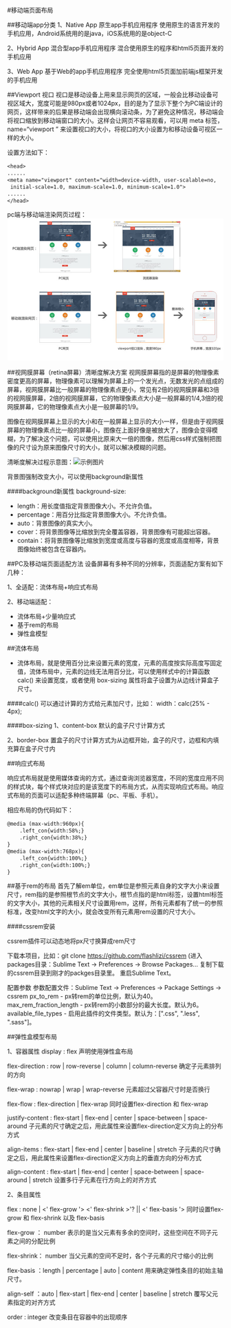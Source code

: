 #移动端页面布局


##移动端app分类
1、Native App 原生app手机应用程序
使用原生的语言开发的手机应用，Android系统用的是java，iOS系统用的是object-C

2、Hybrid App 混合型app手机应用程序
混合使用原生的程序和html5页面开发的手机应用

3、Web App 基于Web的app手机应用程序
完全使用html5页面加前端js框架开发的手机应用

##Viewport 视口
视口是移动设备上用来显示网页的区域，一般会比移动设备可视区域大，宽度可能是980px或者1024px，目的是为了显示下整个为PC端设计的网页，这样带来的后果是移动端会出现横向滚动条，为了避免这种情况，移动端会将视口缩放到移动端窗口的大小。这样会让网页不容易观看，可以用 meta 标签，name=“viewport ” 来设置视口的大小，将视口的大小设置为和移动设备可视区一样的大小。

设置方法如下：

```
<head>
......
<meta name="viewport" content="width=device-width, user-scalable=no,
 initial-scale=1.0, maximum-scale=1.0, minimum-scale=1.0">
......
</head>
```


pc端与移动端渲染网页过程：
![示例图片](/assets/8888.jpg)

##视网膜屏幕（retina屏幕）清晰度解决方案
视网膜屏幕指的是屏幕的物理像素密度更高的屏幕，物理像素可以理解为屏幕上的一个发光点，无数发光的点组成的屏幕，视网膜屏幕比一般屏幕的物理像素点更小，常见有2倍的视网膜屏幕和3倍的视网膜屏幕，2倍的视网膜屏幕，它的物理像素点大小是一般屏幕的1/4,3倍的视网膜屏幕，它的物理像素点大小是一般屏幕的1/9。

图像在视网膜屏幕上显示的大小和在一般屏幕上显示的大小一样，但是由于视网膜屏幕的物理像素点比一般的屏幕小，图像在上面好像是被放大了，图像会变得模糊，为了解决这个问题，可以使用比原来大一倍的图像，然后用css样式强制把图像的尺寸设为原来图像尺寸的大小，就可以解决模糊的问题。

清晰度解决过程示意图：![
示例图片](/assets/8889.jpg)

背景图强制改变大小，可以使用background新属性

####background新属性 
background-size:

 - length：用长度值指定背景图像大小。不允许负值。
 - percentage：用百分比指定背景图像大小。不允许负值。
 - auto：背景图像的真实大小。
 - cover：将背景图像等比缩放到完全覆盖容器，背景图像有可能超出容器。
 - contain：将背景图像等比缩放到宽度或高度与容器的宽度或高度相等，背景图像始终被包含在容器内。
 
##PC及移动端页面适配方法
设备屏幕有多种不同的分辨率，页面适配方案有如下几种：

1、全适配：流体布局+响应式布局

2、移动端适配：

 - 流体布局+少量响应式
 - 基于rem的布局
 - 弹性盒模型
 
 
##流体布局
 - 流体布局，就是使用百分比来设置元素的宽度，元素的高度按实际高度写固定值，流体布局中，元素的边线无法用百分比，可以使用样式中的计算函数 calc() 来设置宽度，或者使用 box-sizing 属性将盒子设置为从边线计算盒子尺寸。

####calc() 
可以通过计算的方式给元素加尺寸，比如： width：calc(25% - 4px);

####box-sizing 
1、content-box 默认的盒子尺寸计算方式

2、border-box 置盒子的尺寸计算方式为从边框开始，盒子的尺寸，边框和内填充算在盒子尺寸内

##响应式布局


响应式布局就是使用媒体查询的方式，通过查询浏览器宽度，不同的宽度应用不同的样式块，每个样式块对应的是该宽度下的布局方式，从而实现响应式布局。响应式布局的页面可以适配多种终端屏幕（pc、平板、手机）。

相应布局的伪代码如下：

```
@media (max-width:960px){
    .left_con{width:58%;}
    .right_con{width:38%;}
}
@media (max-width:768px){
    .left_con{width:100%;}
    .right_con{width:100%;}
}
```

##基于rem的布局
首先了解em单位，em单位是参照元素自身的文字大小来设置尺寸，rem指的是参照根节点的文字大小，根节点指的是html标签，设置html标签的文字大小，其他的元素相关尺寸设置用rem，这样，所有元素都有了统一的参照标准，改变html文字的大小，就会改变所有元素用rem设置的尺寸大小。

####cssrem安装

cssrem插件可以动态地将px尺寸换算成rem尺寸

下载本项目，比如：git clone https://github.com/flashlizi/cssrem (进入packages目录：Sublime Text -> Preferences -> Browse Packages... 复制下载的cssrem目录到刚才的packges目录里。 重启Sublime Text。

配置参数 参数配置文件：Sublime Text -> Preferences -> Package Settings -> cssrem px_to_rem - px转rem的单位比例，默认为40。 max_rem_fraction_length - px转rem的小数部分的最大长度。默认为6。 available_file_types - 启用此插件的文件类型。默认为：[".css", ".less", ".sass"]。

##弹性盒模型布局

1、容器属性
display : flex
声明使用弹性盒布局


flex-direction : row | row-reverse | column | column-reverse
确定子元素排列的方向


flex-wrap : nowrap | wrap | wrap-reverse
元素超过父容器尺寸时是否换行


flex-flow : flex-direction | flex-wrap
同时设置flex-direction 和 flex-wrap


justify-content : flex-start | flex-end | center | space-between | space-around
子元素的尺寸确定之后，用此属性来设置flex-direction定义方向上的分布方式


align-items : flex-start | flex-end | center | baseline | stretch
子元素的尺寸确定之后，用此属性来设置flex-direction定义方向上的垂直方向的分布方式


align-content : flex-start | flex-end | center | space-between | space-around | stretch
设置多行子元素在行方向上的对齐方式


2、条目属性


flex : none | <' flex-grow '> <' flex-shrink >'? || <' flex-basis '>
同时设置flex-grow 和 flex-shrink 以及 flex-basis

flex-grow ： number
表示的是当父元素有多余的空间时，这些空间在不同子元素之间的分配比例

flex-shrink： number
当父元素的空间不足时，各个子元素的尺寸缩小的比例

flex-basis ：length | percentage | auto | content
用来确定弹性条目的初始主轴尺寸。

align-self ：auto | flex-start | flex-end | center | baseline | stretch
覆写父元素指定的对齐方式

order : integer
改变条目在容器中的出现顺序

